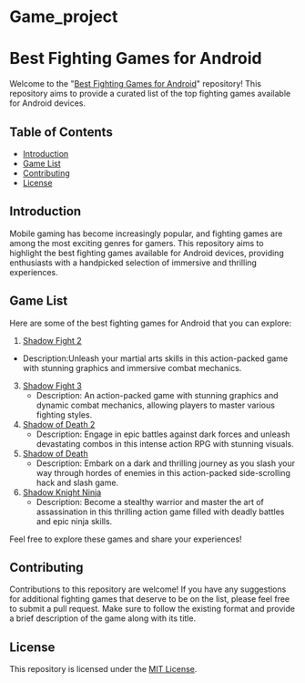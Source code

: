 # Game_project
# Best Fighting Games for Android

Welcome to the "[Best Fighting Games for Android](https://theshadowapk.com/)" repository! This repository aims to provide a curated list of the top fighting games available for Android devices.

## Table of Contents

- [Introduction](#introduction)
- [Game List](#game-list)
- [Contributing](#contributing)
- [License](#license)

## Introduction

Mobile gaming has become increasingly popular, and fighting games are among the most exciting genres for gamers. This repository aims to highlight the best fighting games available for Android devices, providing enthusiasts with a handpicked selection of immersive and thrilling experiences.

## Game List

Here are some of the best fighting games for Android that you can explore:

1. [Shadow Fight 2](#)
  - Description:Unleash your martial arts skills in this action-packed game with stunning graphics and immersive combat mechanics.
3. [Shadow Fight 3](#)
   - Description: An action-packed game with stunning graphics and dynamic combat mechanics, allowing players to master various fighting styles.
4. [Shadow of Death 2](#)
   - Description: Engage in epic battles against dark forces and unleash devastating combos in this intense action RPG with stunning visuals.
5. [Shadow of Death](#)
   - Description: Embark on a dark and thrilling journey as you slash your way through hordes of enemies in this action-packed side-scrolling hack and slash game.
6. [Shadow Knight Ninja](#)
   - Description: Become a stealthy warrior and master the art of assassination in this thrilling action game filled with deadly battles and epic ninja skills.

Feel free to explore these games and share your experiences!

## Contributing

Contributions to this repository are welcome! If you have any suggestions for additional fighting games that deserve to be on the list, please feel free to submit a pull request. Make sure to follow the existing format and provide a brief description of the game along with its title.

## License

This repository is licensed under the [MIT License](LICENSE.md).

